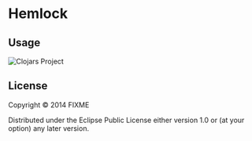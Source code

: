 # Hemlock

## Usage

![Clojars Project](http://clojars.org/spellhouse/hemlock/latest-version.svg)

## License

Copyright © 2014 FIXME

Distributed under the Eclipse Public License either version 1.0 or (at
your option) any later version.
